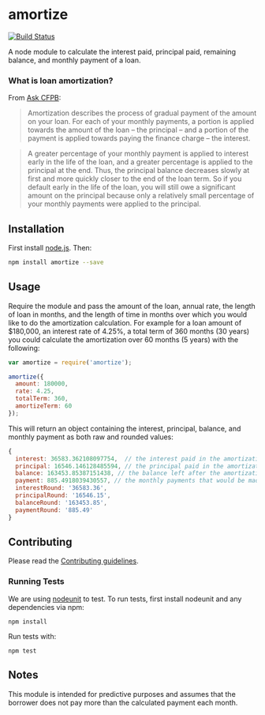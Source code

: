 amortize
========

[![Build Status](https://travis-ci.org/cfpb/amortize.svg?branch=master)](https://travis-ci.org/cfpb/amortize)

A node module to calculate the interest paid, principal paid, remaining balance, and monthly payment of a loan.

### What is loan amortization?

From [Ask CFPB](http://www.consumerfinance.gov/askcfpb/771/what-amortization-and-how-could-it-affect-my-loan.html):

> Amortization describes the process of gradual payment of the amount on your loan. For each of your monthly payments, a portion is applied towards the amount of the loan – the principal – and a portion of the payment is applied towards paying the finance charge – the interest.

> A greater percentage of your monthly payment is applied to interest early in the life of the loan, and a greater percentage is applied to the principal at the end. Thus, the principal balance decreases slowly at first and more quickly closer to the end of the loan term. So if you default early in the life of the loan, you will still owe a significant amount on the principal because only a relatively small percentage of your monthly payments were applied to the principal.

## Installation

First install [node.js](http://nodejs.org/). Then:

```sh
npm install amortize --save
```

## Usage
Require the module and pass the amount of the loan, annual rate, the length of loan in months, and the length of time in months over which you would like to do the amortization calculation. For example for a loan amount of $180,000, an interest rate of 4.25%, a total term of 360 months (30 years) you could calculate the amortization over 60 months (5 years) with the following:

```javascript
var amortize = require('amortize');

amortize({
  amount: 180000,
  rate: 4.25,
  totalTerm: 360,
  amortizeTerm: 60
});
```

This will return an object containing the interest, principal, balance, and monthly payment as both raw and rounded values:

```javascript
{
  interest: 36583.362108097754,  // the interest paid in the amortization period
  principal: 16546.146128485594, // the principal paid in the amortization period
  balance: 163453.85387151438, // the balance left after the amortization period
  payment: 885.4918039430557, // the monthly payments that would be made
  interestRound: '36583.36',
  principalRound: '16546.15',
  balanceRound: '163453.85',
  paymentRound: '885.49'
}
```



## Contributing

Please read the [Contributing guidelines](CONTRIBUTING.md).

### Running Tests

We are using [nodeunit](https://github.com/caolan/nodeunit) to test. To run tests, first install nodeunit and any dependencies via npm:

```
npm install
```

Run tests with:

```
npm test
```

## Notes

This module is intended for predictive purposes and assumes that the borrower does not pay more than the calculated payment each month.
